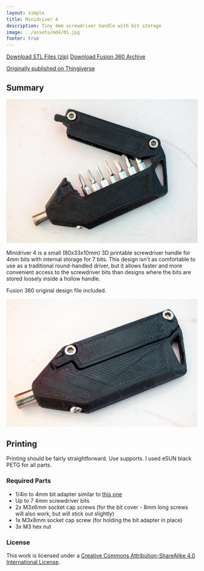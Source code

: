 ```yaml
---
layout: simple
title: Minidriver 4
description: Tiny 4mm screwdriver handle with bit storage
image: ../assets/md4/01.jpg
footer: true
---
```


<a href="../assets/md4/md4 STLs.zip" class="button">Download STL Files (zip)</a>
<a href="../assets/md4/
Minidriver 4 v130 Final 2019-07-27.f3d" class="button">Download Fusion 360 Archive</a>

[Originally published on Thingiverse](https://www.thingiverse.com/thing:3794235)

## Summary

![](../assets/md4/09100021.jpg)

Minidriver 4 is a small (80x33x10mm) 3D printable screwdriver handle for 4mm bits with internal storage for 7 bits. This design isn't as comfortable to use as a traditional round-handled driver, but it allows faster and more convenient access to the screwdriver bits than designs where the bits are stored loosely inside a hollow handle.

Fusion 360 original design file included.

![](../assets/md4/09100018.jpg)

## Printing
Printing should be fairly straightforward. Use supports. I used eSUN black PETG for all parts.

### Required Parts
* 1/4in to 4mm bit adapter similar to [this one](https://www.amazon.com/Wiha-75802-Insert-System-Adaptor/dp/B00XIPRG4M/)
* Up to 7 4mm screwdriver bits
* 2x M3x6mm socket cap screws (for the bit cover - 8mm long screws will also work, but will stick out slightly)
* 1x M3x8mm socket cap screw (for holding the bit adapter in place)
* 3x M3 hex nut

### License
This work is licensed under a [Creative Commons Attribution-ShareAlike 4.0 International License](http://creativecommons.org/licenses/by-sa/4.0/).
